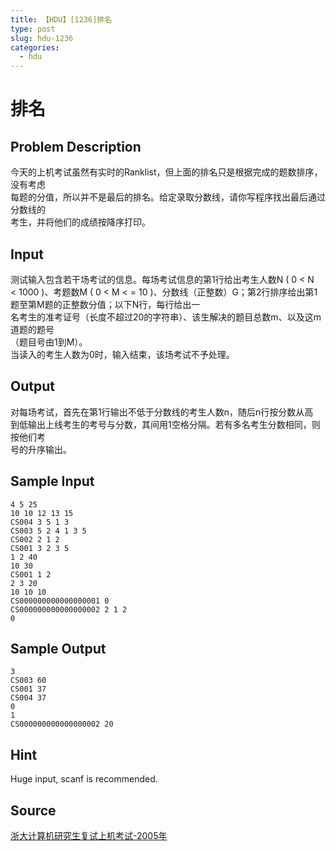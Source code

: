 ```yaml
---
title: 【HDU】[1236]排名
type: post
slug: hdu-1236
categories:
  - hdu
---
```


# 排名

## Problem Description

今天的上机考试虽然有实时的Ranklist，但上面的排名只是根据完成的题数排序，没有考虑  
每题的分值，所以并不是最后的排名。给定录取分数线，请你写程序找出最后通过分数线的  
考生，并将他们的成绩按降序打印。

## Input

测试输入包含若干场考试的信息。每场考试信息的第1行给出考生人数N ( 0 < N  
< 1000 )、考题数M ( 0 < M < = 10 )、分数线（正整数）G；第2行排序给出第1题至第M题的正整数分值；以下N行，每行给出一  
名考生的准考证号（长度不超过20的字符串）、该生解决的题目总数m、以及这m道题的题号  
（题目号由1到M）。  
当读入的考生人数为0时，输入结束，该场考试不予处理。

## Output

对每场考试，首先在第1行输出不低于分数线的考生人数n，随后n行按分数从高  
到低输出上线考生的考号与分数，其间用1空格分隔。若有多名考生分数相同，则按他们考  
号的升序输出。

## Sample Input

```
4 5 25
10 10 12 13 15
CS004 3 5 1 3
CS003 5 2 4 1 3 5
CS002 2 1 2
CS001 3 2 3 5
1 2 40
10 30
CS001 1 2
2 3 20
10 10 10
CS000000000000000001 0
CS000000000000000002 2 1 2
0

```

## Sample Output

```
3
CS003 60
CS001 37
CS004 37
0
1
CS000000000000000002 20
```

## Hint

  
Huge input, scanf is recommended.

## Source

[浙大计算机研究生复试上机考试-2005年](https://acm.hdu.edu.cn//search.php?field=problem&key=%D5%E3%B4%F3%BC%C6%CB%E3%BB%FA%D1%D0%BE%BF%C9%FA%B8%B4%CA%D4%C9%CF%BB%FA%BF%BC%CA%D4-2005%C4%EA&source=1&searchmode=source)
